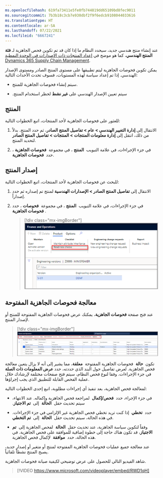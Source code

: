 ```yaml
---
ms.openlocfilehash: 619fa73411e5fe0fb744819dd65109bd8fec9011
ms.sourcegitcommit: 7b3b18c3cb7e930dbf2f9f6edcb9108044033616
ms.translationtype: HT
ms.contentlocale: ar-SA
ms.lasthandoff: 07/22/2021
ms.locfileid: "6667241"
---
```

عند إنشاء منتج هندسي جديد، سيحدد النظام ما إذا كان قد تم تكوين فحص الجاهزية لـ **فئة المنتج الهندسي**، كما هو موضح في [إعداد المنتجات ذات الإصدارات في الوحدة النمطية Dynamics 365 Supply Chain Management](/learn/modules/set-up-versioned-products-engineering-change-management/?azure-portal=true).

يمكن تكوين فحوصات الجاهزية ليتم تطبيقها على مستوى المنتج الصادر ومستوى الإصدار الهندسي. إذا تم إعداد سياسة لهذه المستويات، فسوف تحدث الأحداث التالية:

-   سيتم إنشاء فحوصات الجاهزية للمنتج.

-   سيتم تعيين الإصدار الهندسي على **‏‫غير نشط** لحظر استخدام المنتج.

## <a name="product"></a>المنتج

للعثور على فحوصات الجاهزية لأحد المنتجات، اتبع الخطوات التالية:

1.  الانتقال إلى **إدارة التغيير الهندسي > عام > تفاصيل المنتج الصادر**، ثم حدد المنتج. بدلاً من ذلك، انتقل إلى **إدارة معلومات المنتجات > المنتجات > تفاصيل المنتج الصادر** لتحديد المنتج.

1.  في جزء الإجراءات، في علامة التبويب  **المنتج** ، في مجموعة  **فحوصات الجاهزية** ، حدد  **فحوصات الجاهزية**.

## <a name="product-version"></a>إصدار المنتج

للبحث عن فحوصات الجاهزية لأحد المنتجات، اتبع الخطوات التالية:

1.  الانتقال إلى **تفاصيل المنتج الصادر > الإصدارات الهندسية** لمنتج تم إصداره ثم حدد إصداراً.

1.  في جزء الإجراءات، في علامة التبويب  **المنتج** ، في مجموعة  **فحوصات** ، حدد  **فحوصات الجاهزية**.

    > [!div class="mx-imgBorder"]
    > [![لقطة شاشة لصفحة "إدارة التغيير الهندسي > عام > المنتجات الصادرة، وفي جزء الإجراءات، في علامة التبويب المنتج، في مجموعة فحوصات الجاهزية، يتم تمييز خيار فحوصات الجاهزية.](../media/perform-readiness-check.png)](../media/perform-readiness-check.png#lightbox)

## <a name="process-open-readiness-checks"></a>معالجة فحوصات الجاهزية المفتوحة

عند فتح صفحة **فحوصات الجاهزية**، يمكنك عرض فحوصات الجاهزية المفتوحة للمنتج أو لإصدار المنتج.

> [!div class="mx-imgBorder"]
> [![لقطة شاشة لصفحة تحتوي على قائمة بالفحوصات التي تم إعدادها لهذا المنتج.](../media/readiness-checks.png)](../media/readiness-checks.png#lightbox)

تكون  **حالة**  فحوصات الجاهزية المفتوحة  **معلقة**، مما يشير إلى أنه لا يزال يتعين معالجة فحص الجاهزية. لعرض تفاصيل حول البند الذي حددته، حدد **عرض المعلومات ذات الصلة** في جزء الإجراءات. وفقا لنوع فحص النظام، سيتم فتح صفحات مختلفة لإرشادك خلال عملية الفحص القابلة للتطبيق الذي يجب إجراؤها.

لمعالجة فحص الجاهزية، بعد تنفيذ أي إجراءات مطلوبة، اتبع إحدى الخطوات التالية:

- في جزء الإجراء، حدد  **فحص/إكمال**  لمراجعة فحص الجاهزية وإكماله. عند الانتهاء، سيتم تحديث حقل  **الحالة**  إلى  **‏‫تم الاجتياز**.

- حدد  **تخطي**  إذا كنت تريد تخطي فحص الجاهزية غير الإلزامي في جزء الإجراءات. في هذه الحالة، سيتم تحديث حقل  **الحالة**  إلى  **تم التخطي**.

- وفقاً لتكوين سياسة الجاهزية، عند تحديث حقل  **الحالة**  لفحص الجاهزية إلى  **تم الاجتياز**، قد تكون هناك حاجة إلى خطوة إضافية للموافقة على فحص الجاهزية. في هذه الحالة، حدد  **موافقة**  لإكمال فحص الجاهزية.

عند معالجة جميع عمليات فحوصات الجاهزية المفتوحة لمنتج أو متغير أو إصدار جديد، يصبح المنتج نشطاً تلقائياً.

شاهد الفيديو التالي للحصول على عرض توضيحي لكيفية صيانة فحوصات الجاهزية.

> [!VIDEO https://www.microsoft.com/videoplayer/embed/RWD1qH]
